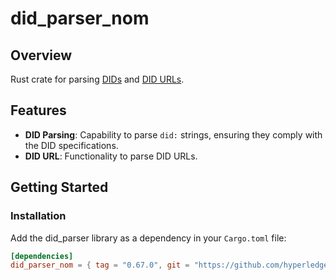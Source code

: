 # did_parser_nom

## Overview

Rust crate for parsing [DIDs](https://www.w3.org/TR/did-core/#did-syntax) and [DID URLs](https://www.w3.org/TR/did-core/#did-url-syntax).

## Features

- **DID Parsing**: Capability to parse `did:` strings, ensuring they comply with the DID specifications.
- **DID URL**: Functionality to parse DID URLs.

## Getting Started

### Installation

Add the did_parser library as a dependency in your `Cargo.toml` file:

```toml
[dependencies]
did_parser_nom = { tag = "0.67.0", git = "https://github.com/hyperledger/aries-vcx" }
```
